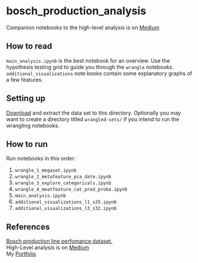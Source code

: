 # bosch_production_analysis
Companion notebooks to the high-level analysis is on [Medium](https://medium.com/@jesse.gene.peone/napkin-math-with-bosch-23e9aedb0c41?sk=a62251575cae5ef40bdf5638b6c26af4)  

## How to read
```main_analysis.ipynb``` is the best notebook for an overview. Use the 
hypothesis testing grid to guide you through the ```wrangle``` notebooks. 
```additional_visualizations``` note books contain some explanatory graphs of
a few features.

## Setting up
[Download](https://www.kaggle.com/c/bosch-production-line-performance/data) and extract the data set to this directory.
Optionally you may want to create a directory titled ```wrangled-sets/``` if you intend to run the wrangling notebooks.

## How to run
Run notebooks in this order:

1. ```wrangle_1_megaset.ipynb```
2. ```wrangle_2_metafeature_pca_date.ipynb```
3. ```wrangle_3_explore_categoricals.ipynb```
4. ```wrangle_4_meatfeature_cat_pred_proba.ipynb```
5. ```main_analysis.ipynb```
6. ```additional_visualizations_l1_s25.ipynb```
7. ```additional_visualizations_l3_s32.ipynb```

## References
[Bosch production line perfomance dataset.](https://www.kaggle.com/c/bosch-production-line-performance/overview)  
High-Level analysis is on [Medium](https://medium.com/@jesse.gene.peone/napkin-math-with-bosch-23e9aedb0c41?sk=a62251575cae5ef40bdf5638b6c26af4)  
My [Portfolio](https://jpeone.github.io/)